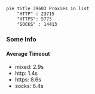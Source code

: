 
```mermaid
pie title 39603 Proxies in list
    "HTTP" : 23715
    "HTTPS": 5773
    "SOCKS" : 14413
```

### Some Info
#### Average Timeout

- mixed: 2.9s
- http: 1.4s
- https: 8.6s
- socks: 6.4s